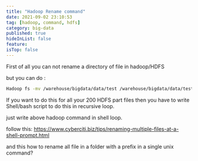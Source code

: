```yaml
---
title: "Hadoop Rename command"
date: 2021-09-02 23:10:53
tag: [hadoop, command, hdfs]
category: big-data
published: true
hideInList: false
feature:
isTop: false
---
```


First of all you can not rename a directory of file in hadoop/HDFS

but you can do :

```bash
Hadoop fs -mv /warehouse/bigdata/data/test /warehouse/bigdata/data/test_d
```

If you want to do this for all your 200 HDFS part files then you have to write Shell/bash script to do this in recursive loop.

just write above hadoop command in shell loop.

follow this: https://www.cyberciti.biz/tips/renaming-multiple-files-at-a-shell-prompt.html

and this how to rename all file in a folder with a prefix in a single unix command?
